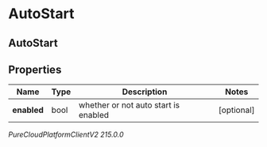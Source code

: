 # AutoStart

## AutoStart

## Properties

|Name | Type | Description | Notes|
|------------ | ------------- | ------------- | -------------|
| **enabled** | bool | whether or not auto start is enabled | [optional] |



_PureCloudPlatformClientV2 215.0.0_

